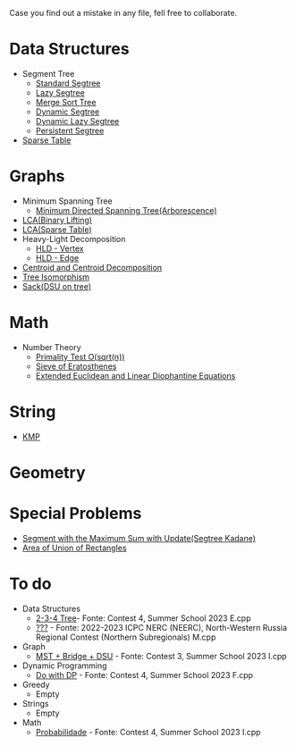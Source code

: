 Case you find out a mistake in any file, fell free to collaborate.

# Data Structures

- Segment Tree
   - [Standard Segtree](https://github.com/PauloRobertoPC/Library/blob/master/Data%20Structures/Segtree.cpp)
   - [Lazy Segtree](https://github.com/PauloRobertoPC/Library/blob/master/Data%20Structures/SegtreeLazy.cpp)
   - [Merge Sort Tree](https://github.com/PauloRobertoPC/Library/blob/master/Data%20Structures/MergeSortTree.cpp)
   - [Dynamic Segtree](https://github.com/PauloRobertoPC/Library/blob/master/Data%20Structures/DynamicSeg.cpp)
   - [Dynamic Lazy Segtree](https://github.com/PauloRobertoPC/Library/blob/master/Data%20Structures/DynamicLazySeg.cpp)
   - [Persistent Segtree](https://github.com/PauloRobertoPC/Library/blob/master/Data%20Structures/PersistentSegtree.cpp)
- [Sparse Table](https://github.com/PauloRobertoPC/Library/blob/master/Data%20Structures/SparseRMQ.cpp)

# Graphs

- Minimum Spanning Tree
    - [Minimum Directed Spanning Tree(Arborescence)](https://github.com/PauloRobertoPC/Library/blob/master/Graph/MDST.cpp)
- [LCA(Binary Lifting)](https://github.com/PauloRobertoPC/Library/blob/master/Graph/LCABinaryLift.cpp)
- [LCA(Sparse Table)](https://github.com/PauloRobertoPC/Library/blob/master/Graph/LCASparseTable.cpp)
- Heavy-Light Decomposition
   - [HLD - Vertex](https://github.com/PauloRobertoPC/Library/blob/master/Graph/hld_vertex.cpp)
   - [HLD - Edge](https://github.com/PauloRobertoPC/Library/blob/master/Graph/hld_edge.cpp)
- [Centroid and Centroid Decomposition](https://github.com/PauloRobertoPC/Library/blob/master/Graph/centroid.cpp)
- [Tree Isomorphism](https://github.com/PauloRobertoPC/Library/blob/master/Graph/tree_iso.cpp)
- [Sack(DSU on tree)](https://github.com/PauloRobertoPC/Library/blob/master/Graph/sack.cpp)

# Math

- Number Theory
   - [Primality Test O(sqrt(n))](https://github.com/PauloRobertoPC/Library/blob/master/Math/isPrime.cpp)
   - [Sieve of Eratosthenes](https://github.com/PauloRobertoPC/Library/blob/master/Math/sieve.cpp)
   - [Extended Euclidean and Linear Diophantine Equations](https://github.com/PauloRobertoPC/Library/blob/master/Math/diophantine.cpp)

# String
   - [KMP](https://github.com/PauloRobertoPC/Library/blob/master/String/KMP.cpp)

# Geometry

# Special Problems

- [Segment with the Maximum Sum with Update(Segtree Kadane)](https://github.com/PauloRobertoPC/Library/blob/master/Special%20Problems/SegKadane.cpp)
- [Area of Union of Rectangles](https://github.com/PauloRobertoPC/Library/blob/master/Special%20Problems/RectangleUnion.cpp)


# To do
- Data Structures
    - [2-3-4 Tree](https://codeforces.com/gym/102222/problem/E)- Fonte: Contest 4, Summer School 2023 E.cpp
    - [???](https://codeforces.com/gym/104012/problem/M) - Fonte: 2022-2023 ICPC NERC (NEERC), North-Western Russia Regional Contest (Northern Subregionals) M.cpp
- Graph
    - [MST + Bridge + DSU](https://codeforces.com/problemset/problem/160/D) - Fonte: Contest 3, Summer School 2023 I.cpp
- Dynamic Programming
    - [Do with DP](https://codeforces.com/gym/100971/problem/K) - Fonte: Contest 4, Summer School 2023 F.cpp
- Greedy
    - Empty
- Strings
    - Empty
- Math
    - [Probabilidade](https://codeforces.com/gym/102215/problem/G) - Fonte: Contest 4, Summer School 2023 I.cpp
